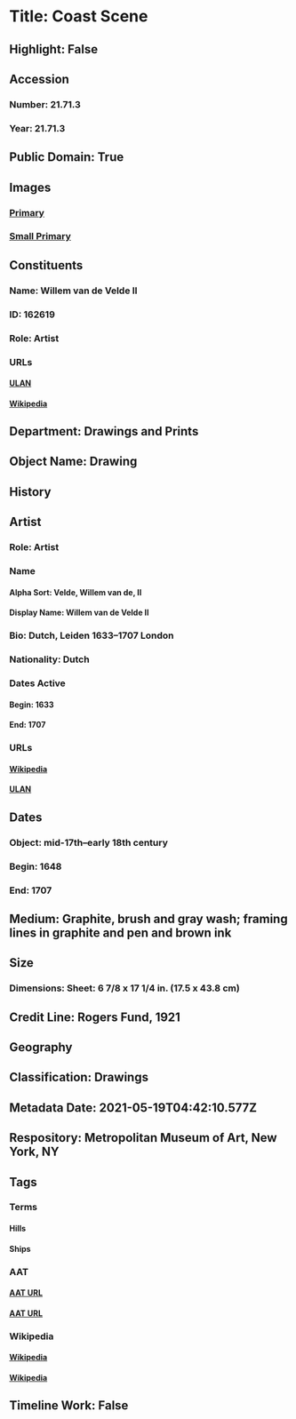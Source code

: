 # Title: Coast Scene
## Highlight: False
## Accession
### Number: 21.71.3
### Year: 21.71.3
## Public Domain: True
## Images
### [Primary](https://images.metmuseum.org/CRDImages/dp/original/DP800775.jpg)
### [Small Primary](https://images.metmuseum.org/CRDImages/dp/web-large/DP800775.jpg)
## Constituents
### Name: Willem van de Velde II
### ID: 162619
### Role: Artist
### URLs
#### [ULAN](http://vocab.getty.edu/page/ulan/500023744)
#### [Wikipedia](https://www.wikidata.org/wiki/Q432266)
## Department: Drawings and Prints
## Object Name: Drawing
## History
## Artist
### Role: Artist
### Name
#### Alpha Sort: Velde, Willem van de, II
#### Display Name: Willem van de Velde II
### Bio: Dutch, Leiden 1633–1707 London
### Nationality: Dutch
### Dates Active
#### Begin: 1633
#### End: 1707
### URLs
#### [Wikipedia](https://www.wikidata.org/wiki/Q432266)
#### [ULAN](http://vocab.getty.edu/page/ulan/500023744)
## Dates
### Object: mid-17th–early 18th century
### Begin: 1648
### End: 1707
## Medium: Graphite, brush and gray wash; framing lines in graphite and pen and brown ink
## Size
### Dimensions: Sheet: 6 7/8 x 17 1/4 in. (17.5 x 43.8 cm)
## Credit Line: Rogers Fund, 1921
## Geography
## Classification: Drawings
## Metadata Date: 2021-05-19T04:42:10.577Z
## Respository: Metropolitan Museum of Art, New York, NY
## Tags
### Terms
#### Hills
#### Ships
### AAT
#### [AAT URL](http://vocab.getty.edu/page/aat/300008777)
#### [AAT URL](http://vocab.getty.edu/page/aat/300082981)
### Wikipedia
#### [Wikipedia]()
#### [Wikipedia]()
## Timeline Work: False